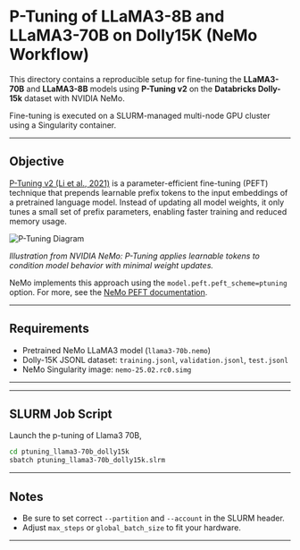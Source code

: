 # P-Tuning of LLaMA3-8B and LLaMA3-70B on Dolly15K (NeMo Workflow)

This directory contains a reproducible setup for fine-tuning the **LLaMA3-70B** and **LLaMA3-8B** models using **P-Tuning v2** on the **Databricks Dolly-15k** dataset with NVIDIA NeMo.

Fine-tuning is executed on a SLURM-managed multi-node GPU cluster using a Singularity container.

---

## Objective

[P-Tuning v2 (Li et al., 2021)](https://arxiv.org/abs/2103.10385) is a parameter-efficient fine-tuning (PEFT) technique that prepends learnable prefix tokens to the input embeddings of a pretrained language model. Instead of updating all model weights, it only tunes a small set of prefix parameters, enabling faster training and reduced memory usage.

![P-Tuning Diagram](https://nvidia.github.io/NeMo/_images/peft_prefix_tuning.png)

*Illustration from NVIDIA NeMo: P-Tuning applies learnable tokens to condition model behavior with minimal weight updates.*

NeMo implements this approach using the `model.peft.peft_scheme=ptuning` option. For more, see the [NeMo PEFT documentation](https://docs.nvidia.com/deeplearning/nemo/user-guide/docs/en/stable/nlp/peft/intro.html).

---

##  Requirements
  - Pretrained NeMo LLaMA3 model (`llama3-70b.nemo`)
  - Dolly-15K JSONL dataset: `training.jsonl`, `validation.jsonl`, `test.jsonl`
  - NeMo Singularity image: `nemo-25.02.rc0.simg`

---

---

## SLURM Job Script 


Launch the p-tuning of Llama3 70B, 

```bash
cd ptuning_llama3-70b_dolly15k
sbatch ptuning_llama3-70b_dolly15k.slrm 
```


---

##  Notes
- Be sure to set correct `--partition` and `--account` in the SLURM header.
- Adjust `max_steps` or `global_batch_size` to fit your hardware.

---



